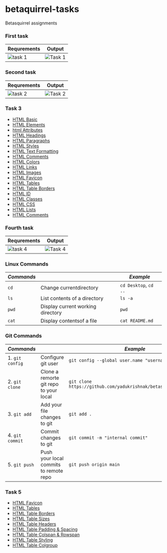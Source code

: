 # betaquirrel-tasks

Betasquirrel assignments

### **First task**

| Requrements                 | Output                       |
| --------------------------- | ---------------------------- |
| ![task 1](images/task1.jpg) | ![Task 1](images/task-1.png) |

### **Second task**

| Requrements                 | Output                       |
| --------------------------- | ---------------------------- |
| ![task 2](images/task2.jpg) | ![Task 2](images/task-2.png) |

### **Task 3**

- [HTML Basic](https://www.w3schools.com/html/default.asp)
- [HTML Elements](https://www.w3schools.com/html/html_basic.asp)
- [html Attributes](https://www.w3schools.com/html/html_attributes.asp)
- [HTML Headings](https://www.w3schools.com/html/html_headings.asp)
- [HTML Paragraphs](https://www.w3schools.com/html/html_paragraphs.asp)
- [HTML Styles](https://www.w3schools.com/html/html_styles.asp)
- [HTML Text Formatting](https://www.w3schools.com/html/html_formatting.asp)
- [HTML Comments](https://www.w3schools.com/html/html_comments.asp)
- [HTML Colors](https://www.w3schools.com/html/html_colors.asp)
- [HTML Links](https://www.w3schools.com/html/html_links.asp)
- [HTML Images](https://www.w3schools.com/html/html_images.asp)
- [HTML Favicon](https://www.w3schools.com/html/html_favicon.asp)
- [HTML Tables](https://www.w3schools.com/html/html_tables.asp)
- [HTML Table Borders](https://www.w3schools.com/html/html_table_borders.asp)
- [HTML ID](https://www.w3schools.com/html/html_id.asp)
- [HTML Classes](https://www.w3schools.com/html/html_classes.asp)
- [HTML CSS](https://www.w3schools.com/html/html_css.asp)
- [HTML Lists](https://www.w3schools.com/html/html_lists.asp)
- [HTML Comments](https://www.w3schools.com/html/html_comments.asp)

### **Fourth task**

| Requrements                 | Output                       |
| --------------------------- | ---------------------------- |
| ![task 4](images/task4.jpg) | ![Task 4](images/task-4.png) |

### **Linux Commands**

| _Commands_ |                                   | _Example_             |
| ---------- | --------------------------------- | --------------------- |
| `cd`       | Change currentdirectory           | `cd Desktop`, `cd ..` |
| `ls`       | List contents of a directory      | `ls -a`               |
| `pwd`      | Display current working directory | `pwd`                 |
| `cat`      | Display contentsof a file         | `cat README.md`       |

### **Git Commands**

| _Commands_      |                                        | _Example_                                                        |
| --------------- | -------------------------------------- | ---------------------------------------------------------------- |
| 1. `git config` | Configure git user                     | `git config --global user.name "username"`                       |
| 2. `git clone`  | Clone a remorte git repo to your local | `git clone https://github.com/yadukrishnak/betasquireltasks.git` |
| 3. `git add`    | Add your file changes to git           | `git add .`                                                      |
| 4. `git commit` | Commit changes to git                  | `git commit -m "internal commit"`                                |
| 5. `git push`   | Push your local commits to remote repo | `git push origin main`                                           |

### Task 5

- [HTML Favicon](https://www.w3schools.com/html/html_favicon.asp)
- [HTML Tables](https://www.w3schools.com/html/html_tables.asp)
- [HTML Table Borders](https://www.w3schools.com/html/html_table_borders.asp)
- [HTML Table Sizes](https://www.w3schools.com/html/html_table_sizes.asp)
- [HTML Table Headers](https://www.w3schools.com/html/html_table_headers.asp)
- [HTML Table Padding & Spacing](https://www.w3schools.com/html/html_table_padding_spacing.asp)
- [HTML Table Colspan & Rowspan](https://www.w3schools.com/html/html_table_colspan_rowspan.asp)
- [HTML Table Styling](https://www.w3schools.com/html/html_table_styling.asp)
- [HTML Table Colgroup](https://www.w3schools.com/html/html_table_colgroup.asp)
